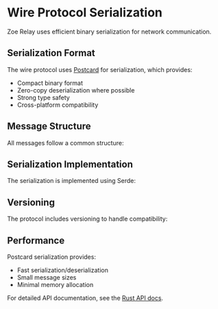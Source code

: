 # Wire Protocol Serialization

Zoe Relay uses efficient binary serialization for network communication.

## Serialization Format

The wire protocol uses [Postcard](https://github.com/jamesmunns/postcard) for serialization, which provides:

- Compact binary format
- Zero-copy deserialization where possible
- Strong type safety
- Cross-platform compatibility

## Message Structure

All messages follow a common structure:

<!-- Code example will be added here -->

## Serialization Implementation

The serialization is implemented using Serde:

<!-- Code example will be added here -->

## Versioning

The protocol includes versioning to handle compatibility:

<!-- Code example will be added here -->

## Performance

Postcard serialization provides:
- Fast serialization/deserialization
- Small message sizes
- Minimal memory allocation

For detailed API documentation, see the [Rust API docs](https://acterglobal.github.io/zoe-relay/rustdoc/).